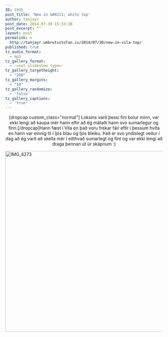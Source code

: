 ```yaml
---
ID: 1945
post_title: 'New in &#8211; white top'
author: tanjayr
post_date: 2014-07-30 15:33:38
post_excerpt: ""
layout: post
permalink: >
  http://tanjayr.umbrotsstofan.is/2014/07/30/new-in-vila-top/
published: true
tz_audio_format:
  - mp3
tz_gallery_format:
  - -=set slideshow type=-
tz_gallery_targetheight:
  - "200"
tz_gallery_margins:
  - "10"
tz_gallery_randomize:
  - 'false'
tz_gallery_captions:
  - 'true'
---
```

<p style="text-align: center;">[dropcap custom_class="normal"] Loksins varð þessi fíni bolur minn, var ekki lengi að kaupa mér hann eftir að ég mátaði hann svo sumarlegur og fínn.[/dropcap]Hann fæst í Vila en það voru frekar fáir eftir í þessum hvíta en hann var einnig til í ljós bláu og ljós bleiku. Það er svo yndislegt veður í dag að ég varð að skella mér í eitthvað sumarlegt og fínt og var ekki lengi að draga þennan út úr skápnum :)</p>
<img class="aligncenter size-large wp-image-1946" src="http://www.tanjayr.com/wp-content/uploads/2014/07/IMG_4273-1024x657.jpg" alt="IMG_4273" width="900" height="577" />